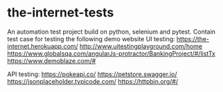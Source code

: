 # the-internet-tests
An automation test project build on python, selenium and pytest.
Contain test case for testing the following demo website
UI testing:
https://the-internet.herokuapp.com/
http://www.uitestingplayground.com/home
https://www.globalsqa.com/angularJs-protractor/BankingProject/#/listTx
https://www.demoblaze.com/#

API testing:
https://pokeapi.co/
https://petstore.swagger.io/
https://jsonplaceholder.typicode.com/
https://httpbin.org/#/
